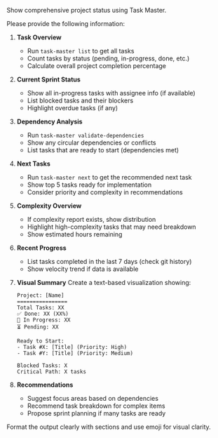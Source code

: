 Show comprehensive project status using Task Master.

Please provide the following information:

1. **Task Overview**
   - Run `task-master list` to get all tasks
   - Count tasks by status (pending, in-progress, done, etc.)
   - Calculate overall project completion percentage

2. **Current Sprint Status**
   - Show all in-progress tasks with assignee info (if available)
   - List blocked tasks and their blockers
   - Highlight overdue tasks (if any)

3. **Dependency Analysis**
   - Run `task-master validate-dependencies`
   - Show any circular dependencies or conflicts
   - List tasks that are ready to start (dependencies met)

4. **Next Tasks**
   - Run `task-master next` to get the recommended next task
   - Show top 5 tasks ready for implementation
   - Consider priority and complexity in recommendations

5. **Complexity Overview**
   - If complexity report exists, show distribution
   - Highlight high-complexity tasks that may need breakdown
   - Show estimated hours remaining

6. **Recent Progress**
   - List tasks completed in the last 7 days (check git history)
   - Show velocity trend if data is available

7. **Visual Summary**
   Create a text-based visualization showing:
   ```
   Project: [Name]
   ================
   Total Tasks: XX
   ✅ Done: XX (XX%)
   🔄 In Progress: XX
   ⏳ Pending: XX
   
   Ready to Start:
   - Task #X: [Title] (Priority: High)
   - Task #Y: [Title] (Priority: Medium)
   
   Blocked Tasks: X
   Critical Path: X tasks
   ```

8. **Recommendations**
   - Suggest focus areas based on dependencies
   - Recommend task breakdown for complex items
   - Propose sprint planning if many tasks are ready

Format the output clearly with sections and use emoji for visual clarity.